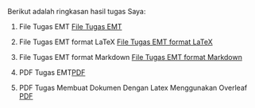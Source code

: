 Berikut adalah ringkasan hasil tugas Saya:

1. File Tugas EMT
[File Tugas EMT](https://github.com/fahriza10/Fahriza-Iffah-Handayani_23030630087_Mat-E/blob/572e86e5d223b151b3c4a4f17ef5121168922931/2303630087_Fahriza%20Iffah%20Handayani_Aplikasi%20Komputer.en)

2. File Tugas EMT format LaTeX
[File Tugas EMT format LaTeX](https://github.com/fahriza10/Fahriza-Iffah-Handayani_23030630087_Mat-E/blob/4baa8b4e1a88ff0d163fe3ee0f55a6b3815ba510/2303630087_Fahriza%20Iffah%20Handayani_Aplikasi%20Komputer.tex)

3. File Tugas EMT format Markdown
[File Tugas EMT format Markdown]()

4. PDF Tugas EMT[PDF]()
5. PDF Tugas Membuat Dokumen Dengan Latex Menggunakan Overleaf
[PDF]()

